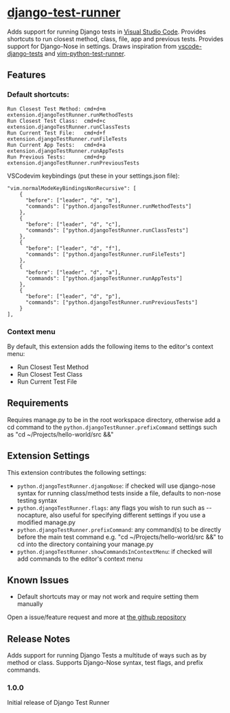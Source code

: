 # [django-test-runner](https://marketplace.visualstudio.com/items?itemName=Pachwenko.django-test-runner)

Adds support for running Django tests in [Visual Studio Code](https://github.com/microsoft/vscode). Provides shortcuts to run closest method, class, file, app and previous tests. Provides support for Django-Nose in settings.
Draws inspiration from [vscode-django-tests](https://github.com/remik/vscode-django-tests) and [vim-python-test-runner](https://github.com/JarrodCTaylor/vim-python-test-runner).

## Features

### Default shortcuts:

```
Run Closest Test Method: cmd+d+m        extension.djangoTestRunner.runMethodTests
Run Closest Test Class:  cmd+d+c        extension.djangoTestRunner.runClassTests
Run Current Test File:   cmd+d+f        extension.djangoTestRunner.runFileTests
Run Current App Tests:   cmd+d+a        extension.djangoTestRunner.runAppTests
Run Previous Tests:      cmd+d+p        extension.djangoTestRunner.runPreviousTests
```

VSCodevim keybindings (put these in your settings.json file):

```
"vim.normalModeKeyBindingsNonRecursive": [
    {
      "before": ["leader", "d", "m"],
      "commands": ["python.djangoTestRunner.runMethodTests"]
    },
    {
      "before": ["leader", "d", "c"],
      "commands": ["python.djangoTestRunner.runClassTests"]
    },
    {
      "before": ["leader", "d", "f"],
      "commands": ["python.djangoTestRunner.runFileTests"]
    },
    {
      "before": ["leader", "d", "a"],
      "commands": ["python.djangoTestRunner.runAppTests"]
    },
    {
      "before": ["leader", "d", "p"],
      "commands": ["python.djangoTestRunner.runPreviousTests"]
    }
],
```

### Context menu

By default, this extension adds the following items to the editor's context menu:

 - Run Closest Test Method
 - Run Closest Test Class
 - Run Current Test File

## Requirements

Requires manage&#46;py to be in the root workspace directory, otherwise add a cd command to the `python.djangoTestRunner.prefixCommand` settings such as "cd ~/Projects/hello-world/src &&"

## Extension Settings

This extension contributes the following settings:

- `python.djangoTestRunner.djangoNose`: if checked will use django-nose syntax for running class/method tests inside a file, defaults to non-nose testing syntax
- `python.djangoTestRunner.flags`: any flags you wish to run such as --nocapture, also useful for specifying different settings if you use a modified manage&#46;py
- `python.djangoTestRunner.prefixCommand`: any command(s) to be directly before the main test command e.g. "cd ~/Projects/hello-world/src &&" to cd into the directory containing your manage&#46;py
- `python.djangoTestRunner.showCommandsInContextMenu`: if checked will add commands to the editor's context menu

## Known Issues

- Default shortcuts may or may not work and require setting them manually

Open a issue/feature request and more at [the github repository](https://github.com/Pachwenko/VSCode-Django-Test-Runner/issues)

## Release Notes

Adds support for running Django Tests a multitude of ways such as by method or class. Supports Django-Nose syntax, test flags, and prefix commands.

### 1.0.0

Initial release of Django Test Runner

